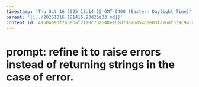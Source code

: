 ```yaml
---
timestamp: 'Thu Oct 16 2025 18:14:15 GMT-0400 (Eastern Daylight Time)'
parent: '[[../20251016_181415.93d25a33.md]]'
content_id: 4950a093f2a38baf71a0c732648e16ed7da76d54d0e03fa76dfb39c945b2c565
---
```


# prompt: refine it to raise errors instead of returning strings in the case of error.
